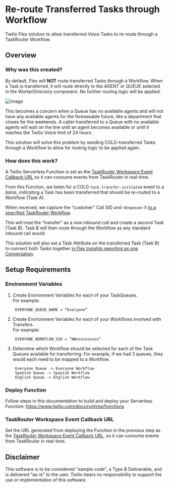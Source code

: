 # Re-route Transferred Tasks through Workflow
Twilio Flex solution to allow transferred Voice Tasks to re-route through a TaskRouter Workflow. 

## Overview

### Why was this created?
By default, Flex will **NOT** route transferred Tasks through a Workflow. When a Task is transferred, it will route directly to the AGENT or QUEUE selected in the WorkerDirectory component. No further routing logic will be applied. 

![image](https://user-images.githubusercontent.com/67924770/157151805-3db3402d-5360-4f1c-9b8c-8e4be789cc23.png)

This becomes a concern when a Queue has no available agents and will not have any available agents for the foreseeable future, like a department that closes for the weekends. A caller transferred to a Queue with no available agents will wait on the line until an agent becomes available or until it reaches the Twilio Voice limit of 24 hours.

This solution will solve this problem by sending COLD-transferred Tasks through a Workflow to allow for routing logic to be applied again.

### How does this work?
A Twilio Serverless Function is set as the [TaskRouter Workspace Event Callback URL](https://www.twilio.com/docs/taskrouter/api/workflow) so it can consume events from TaskRouter in real-time. 

From this Function, we listen for a COLD `task.transfer-initiated` event to a `QUEUE`, indicating a Task has been transferred that should be re-routed to a Workflow (Task A). 

When received, we capture the “customer” Call SID and `<Enqueue>` it [to a specified TaskRouter Workflow](https://www.twilio.com/docs/taskrouter/twiml-queue-calls#using-enqueue-to-route-calls-with-taskrouter). 

This will treat the "transfer" as a *new inbound call* and create a second Task (Task B). Task B will then route through the Workflow as any standard inbound call would.

This solution will also set a Task Attribute on the transferred Task (Task B) to connect both Tasks together [in Flex Insights reporting as one Conversation](https://www.twilio.com/docs/flex/developer/insights/enhance-integration#:~:text=To%20link%20tasks,to%20the%20Conversation.). 

## Setup Requirements

### Environment Variables
1. Create Environment Variables for each of your TaskQueues.   
    For example:   
    
        EVERYONE_QUEUE_NAME = “Everyone”  

2. Create Environment Variables for each of your Workflows involved with Transfers.    
    For example:    
    
        EVERYONE_WORKFLOW_SID = “WWxxxxxxxxxx”   
        
3. Determine which Workflow should be selected for each of the Task Queues available for transferring.
    For example, if we had 3 queues, they would each need to be mapped to a Workflow.     
        
        Everyone Queue -> Everyone Workflow   
        Spanish Queue -> Spanish Workflow   
        English Queue -> English Workflow   

### Deploy Function

Follow steps in this documentation to build and deploy your Serverless Function:
https://www.twilio.com/docs/runtime/functions

### TaskRouter Workspace Event Callback URL
Set the URL generated from deploying the Function in the previous step as the [TaskRouter Workspace Event Callback URL](https://www.twilio.com/docs/taskrouter/api/workflow), so it can consume events from TaskRouter in real-time. 

## Disclaimer
This software is to be considered "sample code", a Type B Deliverable, and is delivered "as-is" to the user. Twilio bears no responsibility to support the use or implementation of this software.
